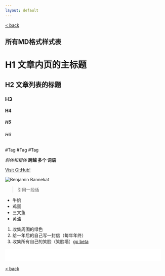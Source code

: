 ```yaml
---
layout: default
---
```


[<   back](./)

## 所有MD格式样式表

# H1 文章内页的主标题
## H2 文章列表的标题
### H3
#### H4
##### H5
###### H6

#Tag #Tag #Tag

_斜体和粗体_
**跨越 多个 词语**

[Visit GitHub!](www.github.com)

![Benjamin Bannekat](https://octodex.github.com/images/bannekat.png)

> 引用一段话

* 牛奶
* 鸡蛋
 * 三文鱼
* 黄油

1. 收集周围的绿色
2. 给一年后的自己写一封信（每年年终）
3. 收集所有自己的笑脸（笑脸墙）[go beta](smilewall)

![bg](assets/pic/empty.png)

[<   back](./)